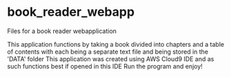 # book_reader_webapp
Files for a book reader webapplication

This application functions by taking a book divided into chapters and a table of contents with each being a separate text file and being stored in the 'DATA' folder
This application was created using AWS Cloud9 IDE and as such functions best if opened in this IDE
Run the program and enjoy!
